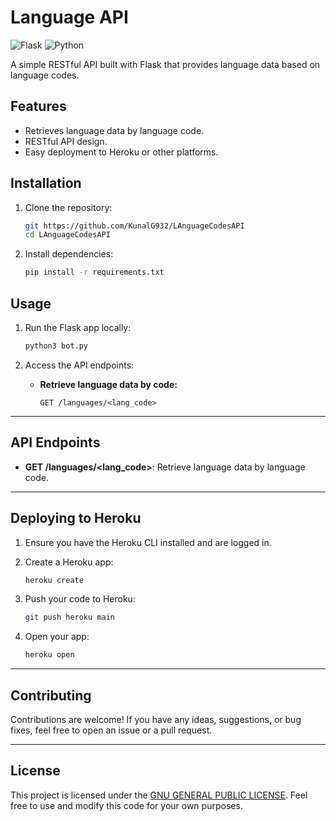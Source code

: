 # Language API

![Flask](https://img.shields.io/badge/Flask-2.1.2-blue)
![Python](https://img.shields.io/badge/Python-3.8-green)

A simple RESTful API built with Flask that provides language data based on language codes.

## Features

- Retrieves language data by language code.
- RESTful API design.
- Easy deployment to Heroku or other platforms.

## Installation

1. Clone the repository:

   ```bash
   git https://github.com/KunalG932/LAnguageCodesAPI
   cd LAnguageCodesAPI
   ```

2. Install dependencies:

   ```bash
   pip install -r requirements.txt
   ```

## Usage

1. Run the Flask app locally:

   ```bash
   python3 bot.py
   ```

2. Access the API endpoints:

   - **Retrieve language data by code:**
     ```
     GET /languages/<lang_code>
     ```

---

## API Endpoints

- **GET /languages/<lang_code>**: Retrieve language data by language code.

---

## Deploying to Heroku

1. Ensure you have the Heroku CLI installed and are logged in.
2. Create a Heroku app:

   ```bash
   heroku create
   ```

3. Push your code to Heroku:

   ```bash
   git push heroku main
   ```

4. Open your app:

   ```bash
   heroku open
   ```

---

## Contributing

Contributions are welcome! If you have any ideas, suggestions, or bug fixes, feel free to open an issue or a pull request.

---

## License

This project is licensed under the [GNU GENERAL PUBLIC LICENSE](https://github.com/KunalG932/LAnguageCodesAPI/blob/main/LICENSE). Feel free to use and modify this code for your own purposes.
